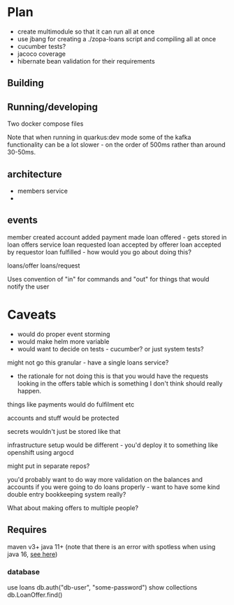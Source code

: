 # Plan

- create multimodule so that it can run all at once
- use jbang for creating a ./zopa-loans script and compiling all at once
- cucumber tests?
- jacoco coverage
- hibernate bean validation for their requirements

## Building

## Running/developing

Two docker compose files

Note that when running in quarkus:dev mode some of the kafka functionality can be a lot slower - on the order of 500ms
rather than around 30-50ms.

## architecture

- members service
-

## events

member created account added payment made loan offered - gets stored in loan offers service loan requested loan accepted
by offerer loan accepted by requestor loan fulfilled - how would you go about doing this?

loans/offer loans/request

Uses convention of "in" for commands and "out" for things that would notify the user

# Caveats

- would do proper event storming
- would make helm more variable
- would want to decide on tests - cucumber? or just system tests?

might not go this granular - have a single loans service?

- the rationale for not doing this is that you would have the requests looking in the offers table which is something I
  don't think should really happen.

things like payments would do fulfilment etc

accounts and stuff would be protected

secrets wouldn't just be stored like that

infrastructure setup would be different - you'd deploy it to something like openshift using argocd

might put in separate repos?

you'd probably want to do way more validation on the balances and accounts if you were going to do loans properly - want
to have some kind double entry bookkeeping system really?

What about making offers to multiple people?

## Requires

maven v3+ java 11+ (note that there is an error with spotless when using java
16, [see here](https://github.com/diffplug/spotless/issues/834))

### database

use loans db.auth("db-user", "some-password")
show collections db.LoanOffer.find()
